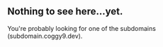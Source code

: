 ## Nothing to see here...yet.

You're probably looking for one of the subdomains (subdomain.coggy9.dev).

